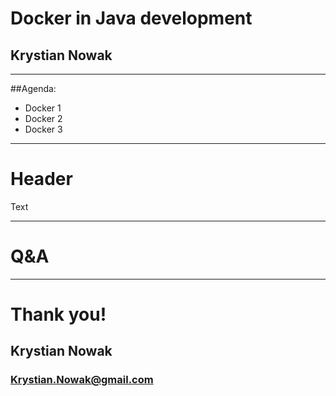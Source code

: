# Docker in Java development
## Krystian Nowak

---

##Agenda:
* Docker 1
* Docker 2
* Docker 3

---

# Header
Text

---

# Q&A

---

# Thank you!
## Krystian Nowak
### Krystian.Nowak@gmail.com
